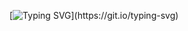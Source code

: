 [![Typing SVG](https://readme-typing-svg.demolab.com?font=Fira+Code&pause=1000&random=false&width=435&lines=Hey+there%2C+Emanuele+Merveille+here%2C;web+developer+passionate+about+code;Enough+chat+let's+work.)](https://git.io/typing-svg)
